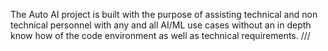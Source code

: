 The Auto AI project is built with the purpose of assisting technical and non technical personnel with any and all AI/ML use cases without an in depth know how of the code environment as well as technical requirements. ///
